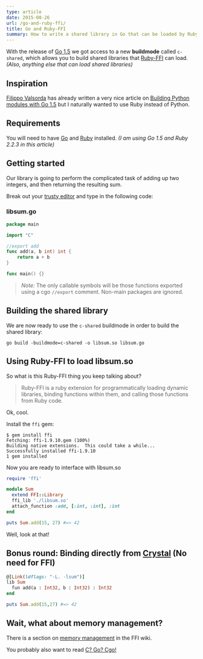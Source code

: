 ```yaml
---
type: article
date: 2015-08-26
url: /go-and-ruby-ffi/
title: Go and Ruby-FFI
summary: How to write a shared library in Go that can be loaded by Ruby-FFI.
---
```


With the release of [Go 1.5](https://golang.org/doc/go1.5) we got access to a
new **buildmode** called `c-shared`, which allows you to build shared libraries that
[Ruby-FFI](https://github.com/ffi/ffi) can load. _(Also, anything else that can load shared libraries)_

## Inspiration

[Filippo Valsorda](https://twitter.com/filosottile) has already written a very nice article on
[Building Python modules with Go 1.5](https://blog.filippo.io/building-python-modules-with-go-1-5/)
but I naturally wanted to use Ruby instead of Python.

## Requirements

You will need to have [Go](http://golang.org/) and [Ruby](https://www.ruby-lang.org/) installed.
_(I am using Go 1.5 and Ruby 2.2.3 in this article)_

## Getting started

Our library is going to perform the complicated task of adding up two integers, and then returning the resulting sum.

Break out your [trusty editor](http://neovim.org/) and type in the following code:

### libsum.go
```go
package main

import "C"

//export add
func add(a, b int) int {
	return a + b
}

func main() {}
```

> *Note:* The only callable symbols will be those functions exported using a cgo `//export` comment.
> Non-main packages are ignored.

## Building the shared library

We are now ready to use the `c-shared` buildmode in order to build the shared library:

```console
go build -buildmode=c-shared -o libsum.so libsum.go
```

## Using Ruby-FFI to load libsum.so

So what is this Ruby-FFI thing you keep talking about?

> Ruby-FFI is a ruby extension for programmatically loading dynamic libraries, binding functions within them, and calling those functions from Ruby code.

Ok, cool.

Install the `ffi` gem:

```console
$ gem install ffi
Fetching: ffi-1.9.10.gem (100%)
Building native extensions.  This could take a while...
Successfully installed ffi-1.9.10
1 gem installed
```

Now you are ready to interface with libsum.so

```ruby
require 'ffi'

module Sum
  extend FFI::Library
  ffi_lib './libsum.so'
  attach_function :add, [:int, :int], :int
end

puts Sum.add(15, 27) #=> 42
```

Well, look at that!

## Bonus round: Binding directly from [Crystal](http://crystal-lang.org/) (No need for FFI)

```ruby
@[Link(ldflags: "-L. -lsum")]
lib Sum
  fun add(a : Int32, b : Int32) : Int32
end

puts Sum.add(15,27) #=> 42
```

## Wait, what about memory management?

There is a section on [memory management](https://github.com/ffi/ffi/wiki/Core-Concepts#memory-management) in the FFI wiki.

You probably also want to read [C? Go? Cgo!](https://blog.golang.org/c-go-cgo)
